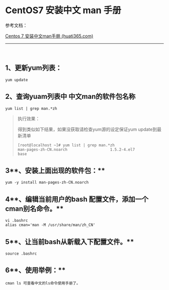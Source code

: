 # CentOS7 安装中文 man 手册

参考文档：

[Centos 7 安装中文man手册 (huati365.com)](https://blog.huati365.com/a710d7f4f788d04e)

---

‍

## **1、更新yum列表：**

```shell
yum update
```

## **2、查询yuam列表中 中文man的软件包名称**

```shell
yum list | grep man.*zh
```

> 执行效果：
>
> 得到类似如下结果，如果没获取请检查yum源的设定保证yum update到最新清单
>
> ```shell
> [root@localhost ~]# yum list | grep man.*zh
> man-pages-zh-CN.noarch                   1.5.2-4.el7                   base
> ```

## 3**、安装上面出现的软件包：**

```shell
yum -y install man-pages-zh-CN.noarch
```

## 4**、编辑当前用户的bash 配置文件，添加一个cman别名命令。**

```shell
vi .bashrc
alias cman='man -M /usr/share/man/zh_CN'
```

## 5**、让当前bash从新载入下配置文件。**

```shell
source .bashrc
```

## 6**、使用举例：**

```shell
cman ls 可查看中文的ls命令使用手册了。
```

‍
